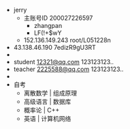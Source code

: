 - jerry
	- 主账号ID 200027226597
		- zhangpan
		- LF(!+$wY
	- 152.136.149.243 root/L051228n
- 43.138.46.190 7edizR9gU3RT
-
- student 12321@qq.com 123123123..
- teacher 2225588@qq.com 123123123..
-
- 自考
	- 离散数学 | 组成原理
	- 高级语言 | 数据库
	- 概率论 | C++
	- 英语 | 计算机网络